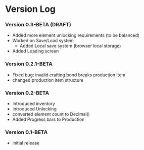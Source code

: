 # Version Log

### Version 0.3-BETA (DRAFT)
* Added more element unlocking requirements (to be balanced)
* Worked on Save/Load system
  * Added Local save system (browser local storage)
* Added Loading screen

### Version 0.2.1-BETA
* Fixed bug: invalid crafting bond breaks production item
* changed production item structure

### Version 0.2-BETA
* Introduced inventory
* Introduced Unlocking
* converted element count to Decimal()
* Added Progress bars to Production

### Version 0.1-BETA
* initial release

